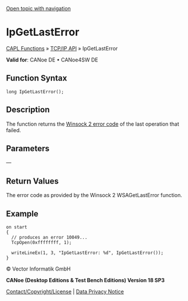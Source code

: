 [Open topic with navigation](../../../../../CANoeDEFamily.htm#Topics/CAPLFunctions/TCPIPAPI/Functions/CAPLfunctionIPGetLastError.md)

# IpGetLastError

[CAPL Functions](../../CAPLfunctions.md) » [TCP/IP API](../CAPLfunctionsTCPIPOverview.md) » IpGetLastError

**Valid for**: CANoe DE • CANoe4SW DE

## Function Syntax

```plaintext
long IpGetLastError();
```

## Description

The function returns the [Winsock 2 error code](../CAPLfunctionsTCPIPWinsock2ErrorCodes.md) of the last operation that failed.

## Parameters

—

## Return Values

The error code as provided by the Winsock 2 WSAGetLastError function.

## Example

```plaintext
on start
{
  // produces an error 10049...
  TcpOpen(0xffffffff, 1);

  writeLineEx(1, 3, "IpGetLastError: %d", IpGetLastError());
}
```

© Vector Informatik GmbH

**CANoe (Desktop Editions & Test Bench Editions) Version 18 SP3**

[Contact/Copyright/License](../../../Shared/ContactCopyrightLicense.md) | [Data Privacy Notice](https://www.vector.com/int/en/company/get-info/privacy-policy/)